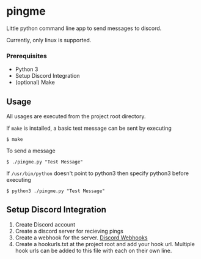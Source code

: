 # pingme
Little python command line app to send messages to discord.

Currently, only linux is supported.

### Prerequisites
* Python 3
* Setup Discord Integration
* (optional) Make

## Usage
All usages are executed from the project root directory.

If `make` is installed, a basic test message can be sent by executing
    
    $ make

To send a message

    $ ./pingme.py "Test Message"

If `/usr/bin/python` doesn't point to python3 then specify python3 before
executing

    $ python3 ./pingme.py "Test Message"

## Setup Discord Integration
1. Create Discord account
2. Create a discord server for recieving pings
3. Create a webhook for the server. 
[Discord Webhooks](https://support.discord.com/hc/en-us/articles/360045093012a)
4. Create a hookurls.txt at the project root and add your hook url.
Multiple hook urls can be added to this file with each on their own line.



